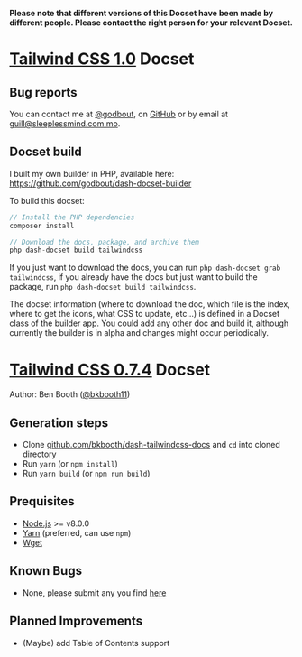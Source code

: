 **Please note that different versions of this Docset have been made by different people. Please contact the right person for your relevant Docset.**

[Tailwind CSS 1.0][1] Docset
=======================

## Bug reports

You can contact me at [@godbout](https://twitter.com/godbout), on [GitHub](https://github.com/godbout) or by email at guill@sleeplessmind.com.mo.

## Docset build

I built my own builder in PHP, available here: https://github.com/godbout/dash-docset-builder

To build this docset:
```php
// Install the PHP dependencies
composer install

// Download the docs, package, and archive them
php dash-docset build tailwindcss
```

If you just want to download the docs, you can run `php dash-docset grab tailwindcss`, if you already have the docs but just want to build the package, run `php dash-docset build tailwindcss`.

The docset information (where to download the doc, which file is the index, where to get the icons, what CSS to update, etc...) is defined in a Docset class of the builder app. You could add any other doc and build it, although currently the builder is in alpha and changes might occur periodically.

# [Tailwind CSS 0.7.4][1] Docset

Author: Ben Booth ([@bkbooth11][2])

## Generation steps

- Clone [github.com/bkbooth/dash-tailwindcss-docs][6] and `cd` into cloned directory
- Run `yarn` (or `npm install`)
- Run `yarn build` (or `npm run build`)

## Prequisites

- [Node.js][3] >= v8.0.0
- [Yarn][4] (preferred, can use `npm`)
- [Wget][5]

## Known Bugs

- None, please submit any you find [here][7]

## Planned Improvements

- (Maybe) add Table of Contents support

[1]: https://tailwindcss.com/
[2]: https://twitter.com/bkbooth11
[3]: https://nodejs.org/
[4]: https://yarnpkg.com/
[5]: https://www.gnu.org/software/wget/
[6]: https://github.com/bkbooth/dash-tailwindcss-docs
[7]: https://github.com/bkbooth/dash-tailwindcss-docs/issues
